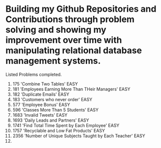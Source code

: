 # Building my Github Repositories and Contributions through problem solving and showing my improvement over time with manipulating relational database management systems.
Listed Problems completed. 
  1. 175 'Combine Two Tables' EASY
  2. 181 'Employees Earning More Than THeir Managers' EASY
  3. 182 'Duplicate Emails' EASY
  4. 183 'Customers who never order' EASY
  5. 577 'Employee Bonus' EASY
  6. 596 'Classes More Than 5 Students' EASY
  7. 1683 'Invalid Tweets' EASY
  8. 1693 'Daily Leads and Partners' EASY
  9. 1741 'Find Total Time Spent by Each Employee' EASY
  10. 1757 'Recyclable and Low Fat Products' EASY
  11. 2356 'Number of Unique Subjects Taught by Each Teacher' EASY
  12. 

